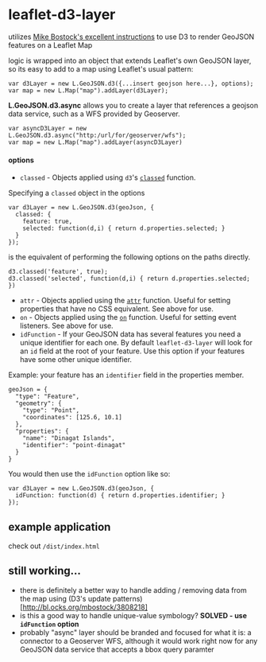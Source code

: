 # leaflet-d3-layer
utilizes [Mike Bostock's excellent instructions](http://bost.ocks.org/mike/leaflet/) to use D3 to render GeoJSON features on a Leaflet Map

logic is wrapped into an object that extends Leaflet's own GeoJSON layer, so its easy to add to a map using Leaflet's usual pattern:

    var d3Layer = new L.GeoJSON.d3({...insert geojson here...}, options);
    var map = new L.Map("map").addLayer(d3Layer);
    
**L.GeoJSON.d3.async** allows you to create a layer that references a geojson data service, such as a WFS provided by Geoserver.

    var asyncD3Layer = new L.GeoJSON.d3.async("http:/url/for/geoserver/wfs");
    var map = new L.Map("map").addLayer(asyncD3Layer)

#### options
- `classed` - Objects applied using `d3`'s [`classed`](https://github.com/mbostock/d3/wiki/Selections#classed) function.

Specifying a `classed` object in the options 

    var d3Layer = new L.GeoJSON.d3(geoJson, {
      classed: {
        feature: true,
        selected: function(d,i) { return d.properties.selected; }
      }
    });

is the equivalent of performing the following options on the paths directly.

    d3.classed('feature', true);
    d3.classed('selected', function(d,i) { return d.properties.selected; })

- `attr` - Objects applied using the [`attr`](https://github.com/mbostock/d3/wiki/Selections#attr) function. Useful for setting properties that have no CSS equivalent. See above for use.
- `on` - Objects applied using the [`on`](https://github.com/mbostock/d3/wiki/Selections#on) function. Useful for setting event listeners. See above for use.
- `idFunction` - If your GeoJSON data has several features you need a unique identifier for each one. By default `leaflet-d3-layer` will look for an `id` field at the root of your feature. Use this option if your features have some other unique identifier.

Example: your feature has an `identifier` field in the properties member.

    geoJson = {
      "type": "Feature",
      "geometry": {
        "type": "Point",
        "coordinates": [125.6, 10.1]
      },
      "properties": {
        "name": "Dinagat Islands",
        "identifier": "point-dinagat"
      }
    }

You would then use the `idFunction` option like so:

    var d3Layer = new L.GeoJSON.d3(geoJson, {
      idFunction: function(d) { return d.properties.identifier; }
    });

## example application
check out `/dist/index.html`

## still working...
- there is definitely a better way to handle adding / removing data from the map using (D3's update patterns)[http://bl.ocks.org/mbostock/3808218]
- is this a good way to handle unique-value symbology? **SOLVED - use `idFunction` option**
- probably "async" layer should be branded and focused for what it is: a connector to a Geoserver WFS, although it would work right now for any GeoJSON data service that accepts a bbox query paramter
